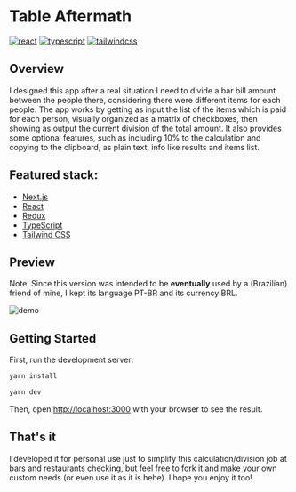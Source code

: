 # Table Aftermath

[![react](https://badges.aleen42.com/src/react.svg)](https://badges.aleen42.com/src/react.svg) [![typescript](https://badges.aleen42.com/src/typescript.svg)](https://badges.aleen42.com/src/typescript.svg) [![tailwindcss](https://badges.aleen42.com/src/tailwindcss.svg)](https://badges.aleen42.com/src/tailwindcss.svg)

## Overview

I designed this app after a real situation I need to divide a bar bill amount between the people there, considering there were different items for each people. The app works by getting as input the list of the items which is paid for each person, visually organized as a matrix of checkboxes, then showing as output the current division of the total amount. It also provides some optional features, such as including 10% to the calculation and copying to the clipboard, as plain text, info like results and items list.

## Featured stack:

- [Next.js](https://nextjs.org/)
- [React](https://reactjs.org/)
- [Redux](https://react-redux.js.org/)
- [TypeScript](https://www.typescriptlang.org/)
- [Tailwind CSS](https://tailwindcss.com/)

## Preview

Note: Since this version was intended to be **eventually** used by a (Brazilian) friend of mine, I kept its language PT-BR and its currency BRL.

![demo](https://user-images.githubusercontent.com/2921281/227338261-fd9b708b-ecd5-4a0c-a545-69bd6c405caf.gif)

## Getting Started

First, run the development server:

```bash
yarn install
```

```bash
yarn dev
```

Then, open [http://localhost:3000](http://localhost:3000) with your browser to see the result.

## That's it

I developed it for personal use just to simplify this calculation/division job at bars and restaurants checking, but feel free to fork it and make your own custom needs (or even use it as it is hehe). I hope you enjoy it too!

